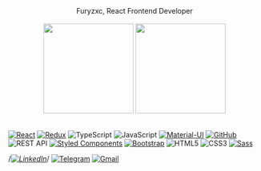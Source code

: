<div align="center">
  Furyzxc, React Frontend Developer
</div>

<br/>

<div align="center">
  <img height="180em" src="https://github-readme-stats.vercel.app/api?username=furyzxc&show_icons=true&theme=dark&include_all_commits=true&count_private=true&include_all_commits=true&rank_icon=github"/>
  <img height="180em" src="https://github-readme-stats.vercel.app/api/top-langs/?username=furyzxc&layout=compact&langs_count=4&theme=dark"/>
</div>

<br/>

[![React](https://img.shields.io/badge/-React-242526?style=flat&logo=react&logoColor=149ECA)](https://react.dev/)
[![Redux](https://img.shields.io/badge/-Redux-242526?style=flat&logo=redux&logoColor=764ABC)](https://redux-toolkit.js.org/)
![TypeScript](https://img.shields.io/badge/-TypeScript-242526?style=flat&logo=typescript&logoColor=377CC8&label)
![JavaScript](https://img.shields.io/badge/-JavaScript-242526?style=flat&logo=javascript&logoColor=F7E025)
[![Material-UI](https://img.shields.io/badge/-Material--UI-242526?style=flat&logo=mui&logoColor=007FFF)](https://mui.com/)
[![GitHub](https://img.shields.io/badge/-GitHub-242526?style=flat&logo=github&logoColor=white)](https://github.com/)
![REST API](https://img.shields.io/badge/-REST%20API-336791?style=flat&logo=southwestairlines&logoColor=white)
[![Styled Components](https://img.shields.io/badge/-Styled%20Components-DB7093?style=flat&logo=styled-components&logoColor=white)](https://styled-components.com/)
[![Bootstrap](https://img.shields.io/badge/-Bootstrap-white?style=flat&logo=bootstrap&logoColor=7818F7)](https://getbootstrap.com/)
![HTML5](https://img.shields.io/badge/-HTML5-E34F26?style=flat&logo=html5&logoColor=white)
![CSS3](https://img.shields.io/badge/-CSS3-1572B6?style=flat&logo=css3&logoColor=white)
[![Sass](https://img.shields.io/badge/-Sass-CC6699?style=flat&logo=sass&logoColor=white)](https://sass-lang.com/)

/*[![LinkedIn](https://img.shields.io/badge/-LinkedIn-E7E7E7?style=for-the-badge&logo=linkedin&logoColor=0A66C2)](https://www.linkedin.com/in/sergey-ananyev-267086195/)*/
[![Telegram](https://img.shields.io/badge/-Telegram-E7E7E7?style=for-the-badge&logo=telegram&logoColor=blue)](https://t.me/furybd)
[![Gmail](https://img.shields.io/badge/-Gmail-E7E7E7?style=for-the-badge&logo=gmail&logoColor=EA4335)](mailto:sergejananev48@gmail.com)

